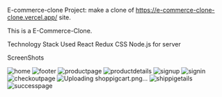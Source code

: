 E-commerce-clone
Project: make a clone of https://e-commerce-clone-clone.vercel.app/ site.

This is a E-Commerce-Clone.

Technology Stack Used
React
Redux
CSS
Node.js for server

ScreenShots

![home](https://user-images.githubusercontent.com/95959359/169657549-8a2ef28d-0755-44a3-98dd-cb6662e40d9d.png)
![footer](https://user-images.githubusercontent.com/95959359/169657561-d7518bbc-6458-4833-b52b-46e091f8a296.png)
![productpage](https://user-images.githubusercontent.com/95959359/169657565-e7be01c8-be1b-43c2-99d2-17f311ed12aa.png)
![productdetails](https://user-images.githubusercontent.com/95959359/169657569-c6fe3036-89d8-482c-a91c-b786c1a0c01b.png)
![signup](https://user-images.githubusercontent.com/95959359/169657575-fec77ea0-179c-4f84-a0af-2cccd12ce7d7.png)
![signin](https://user-images.githubusercontent.com/95959359/169657579-7be2193f-bca0-41f8-916f-093ef70fcbf3.png)
![checkoutpage](https://user-images.githubusercontent.com/95959359/169657584-2d13066d-e021-4e1f-9c3a-46f341bcc3cc.png)
![Uploading shoppigcart.png…]()
![shippigetails](https://user-images.githubusercontent.com/95959359/169657599-98ca613d-c11f-4504-b6ba-6ec754a5af46.png)
![successpage](https://user-images.githubusercontent.com/95959359/169657600-e1e6c7a2-22c3-44d9-8389-fd3c97322f28.png)
